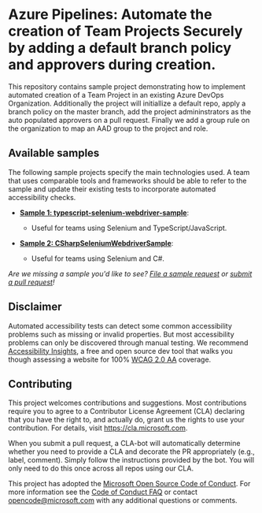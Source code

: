 
# Azure Pipelines: Automate the creation of Team Projects Securely by adding a default branch policy and approvers during creation.

This repository contains sample project  demonstrating how to implement automated creation of a Team Project in an existing Azure DevOps Organization.  Additionally the project will initiallize a default repo, apply a branch policy on the master branch, add the project admininstrators as the auto populated approvers on a pull request.  Finally we add a group rule on the organization to map an AAD group to the project and role.
## Available samples

The following sample projects specify the main technologies used. A team that uses comparable tools and frameworks should be able to refer to the sample and update their existing tests to incorporate automated accessibility checks.

* **[Sample 1: typescript-selenium-webdriver-sample](./typescript-selenium-webdriver-sample)**: 
  * Useful for teams using Selenium and TypeScript/JavaScript. 
  
* **[Sample 2: CSharpSeleniumWebdriverSample](./csharp-selenium-webdriver-sample)**: 
  * Useful for teams using Selenium and C#. 

*Are we missing a sample you'd like to see? [File a sample request](https://github.com/microsoft/axe-pipelines-samples/issues/new?assignees=&labels=sample_request&template=feature_request.md&title=Sample+Request%3A+%3Csample+name+here%3E) or [submit a pull request](./CONTRIBUTING.md)!*

## Disclaimer

Automated accessibility tests can detect some common accessibility problems such as missing or invalid properties. But most accessibility problems can only be discovered through manual testing. We recommend [Accessibility Insights](https://accessibilityinsights.io/docs/en/web/overview), a free and open source dev tool that walks you though assessing a website for 100% [WCAG 2.0 AA](https://www.w3.org/WAI/WCAG21/quickref/?currentsidebar=%23col_overview&versions=2.0&levels=aaa) coverage.

## Contributing

This project welcomes contributions and suggestions. Most contributions require you to agree to a
Contributor License Agreement (CLA) declaring that you have the right to, and actually do, grant us
the rights to use your contribution. For details, visit https://cla.microsoft.com.

When you submit a pull request, a CLA-bot will automatically determine whether you need to provide
a CLA and decorate the PR appropriately (e.g., label, comment). Simply follow the instructions
provided by the bot. You will only need to do this once across all repos using our CLA.

This project has adopted the [Microsoft Open Source Code of Conduct](https://opensource.microsoft.com/codeofconduct/).
For more information see the [Code of Conduct FAQ](https://opensource.microsoft.com/codeofconduct/faq/) or
contact [opencode@microsoft.com](mailto:opencode@microsoft.com) with any additional questions or comments.

